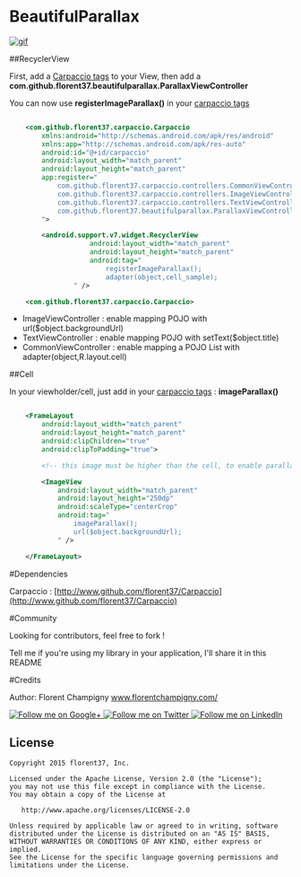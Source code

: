 # BeautifulParallax

[![gif](http://i.giphy.com/l41m2plXil8qezdMA.gif)](https://youtu.be/EE0rTgFg2t4)

##RecyclerView

First, add a [Carpaccio tags](http://www.github.com/florent37/Carpaccio) to your View, then add a <strong>com.github.florent37.beautifulparallax.ParallaxViewController</strong>

You can now use <strong>registerImageParallax()</strong> in your [carpaccio tags](http://www.github.com/florent37/Carpaccio)

```xml

    <com.github.florent37.carpaccio.Carpaccio
        xmlns:android="http://schemas.android.com/apk/res/android"
        xmlns:app="http://schemas.android.com/apk/res-auto"
        android:id="@+id/carpaccio"
        android:layout_width="match_parent"
        android:layout_height="match_parent"
        app:register="
            com.github.florent37.carpaccio.controllers.CommonViewController;
            com.github.florent37.carpaccio.controllers.ImageViewController;
            com.github.florent37.carpaccio.controllers.TextViewController;
            com.github.florent37.beautifulparallax.ParallaxViewController;
        ">

        <android.support.v7.widget.RecyclerView
                    android:layout_width="match_parent"
                    android:layout_height="match_parent"
                    android:tag="
                        registerImageParallax();
                        adapter(object,cell_sample);
                " />

    <com.github.florent37.carpaccio.Carpaccio>

```

* ImageViewController : enable mapping POJO with url($object.backgroundUrl)
* TextViewController : enable mapping POJO with setText($object.title)
* CommonViewController : enable mapping a POJO List with adapter(object,R.layout.cell)

##Cell

In your viewholder/cell, just add in your [carpaccio tags](http://www.github.com/florent37/Carpaccio) : <strong>imageParallax()</strong>

```xml

    <FrameLayout
        android:layout_width="match_parent"
        android:layout_height="match_parent"
        android:clipChildren="true"
        android:clipToPadding="true">

        <!-- this image must be higher than the cell, to enable parallax ! -->

        <ImageView
            android:layout_width="match_parent"
            android:layout_height="250dp"
            android:scaleType="centerCrop"
            android:tag="
                imageParallax();
                url($object.backgroundUrl);
            " />

    </FrameLayout>

```

#Dependencies

Carpaccio : [http://www.github.com/florent37/Carpaccio](http://www.github.com/florent37/Carpaccio)

#Community

Looking for contributors, feel free to fork !

Tell me if you're using my library in your application, I'll share it in this README

#Credits

Author: Florent Champigny
www.florentchampigny.com/

<a href="https://plus.google.com/+florentchampigny">
  <img alt="Follow me on Google+"
       src="https://raw.githubusercontent.com/florent37/DaVinci/master/mobile/src/main/res/drawable-hdpi/gplus.png" />
</a>
<a href="https://twitter.com/florent_champ">
  <img alt="Follow me on Twitter"
       src="https://raw.githubusercontent.com/florent37/DaVinci/master/mobile/src/main/res/drawable-hdpi/twitter.png" />
</a>
<a href="https://www.linkedin.com/profile/view?id=297860624">
  <img alt="Follow me on LinkedIn"
       src="https://raw.githubusercontent.com/florent37/DaVinci/master/mobile/src/main/res/drawable-hdpi/linkedin.png" />
</a>


License
--------

    Copyright 2015 florent37, Inc.

    Licensed under the Apache License, Version 2.0 (the "License");
    you may not use this file except in compliance with the License.
    You may obtain a copy of the License at

       http://www.apache.org/licenses/LICENSE-2.0

    Unless required by applicable law or agreed to in writing, software
    distributed under the License is distributed on an "AS IS" BASIS,
    WITHOUT WARRANTIES OR CONDITIONS OF ANY KIND, either express or implied.
    See the License for the specific language governing permissions and
    limitations under the License.